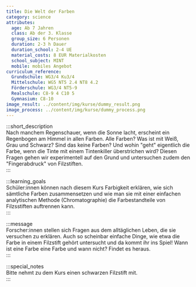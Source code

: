 ```yaml
---
title: Die Welt der Farben
category: science
attributes:
  age: Ab 7 Jahren
  class: Ab der 3. Klasse
  group_size: 6 Personen
  duration: 2-3 h Dauer
  duration_school: 2-4 UE
  material_costs: 8 EUR Materialkosten
  school_subject: MINT
  mobile: mobiles Angebot
curriculum_reference:
  Grundschule: WG3/4 Ku3/4  
  Mittelschule: WG5 NT5 2.4 NT8 4.2
  Förderschule: WG3/4 NT5-9   
  Realschule: C8-9 4 C10 5
  Gymnasium: C8-10
image_result: ../content/img/kurse/dummy_result.png
image_process: ../content/img/kurse/dummy_process.png
---
```

:::short_description  
Nach manchem Regenschauer, wenn die Sonne lacht, erscheint ein Regenbogen am Himmel in allen Farben. Alle Farben? Was ist mit Weiß, Grau und Schwarz? Sind das keine Farben? Und wohin "geht" eigentlich die Farbe, wenn die Tinte mit einem Tintenkiller überstrichen wird? Diesen Fragen gehen wir experimentell auf den Grund und untersuchen zudem den "Fingerabdruck" von Filzstiften.          
:::

:::learning_goals  
Schüler:innen können nach diesem Kurs Farbigkeit erklären, wie sich sämtliche Farben zusammensetzen und wie man sie mit einer einfachen analytischen Methode (Chromatographie) die Farbestandteile von Filzsstiften auftrennen kann.                   
:::

:::message  
Forscher:innen stellen sich Fragen aus dem alltäglichen Leben, die sie versuchen zu erklären. Auch so scheinbar einfache Dinge, wie etwa die Farbe in einem Filzstift gehört untersucht und da kommt ihr ins Spiel! Wann ist eine Farbe eine Farbe und wann nicht? Findet es heraus.    
:::  

:::special_notes  
Bitte nehmt zu dem Kurs einen schwarzen Filzstift mit.     
:::
